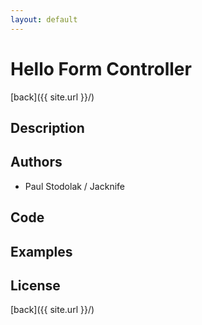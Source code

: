 ```yaml
---
layout: default
---
```


# Hello Form Controller
[back]({{ site.url }}/)

## Description

## Authors
- Paul Stodolak / Jacknife

## Code

## Examples

## License

[back]({{ site.url }}/)